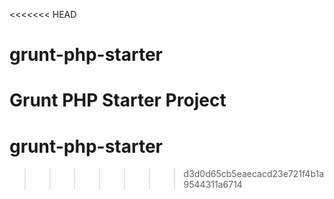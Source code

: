 <<<<<<< HEAD
# grunt-php-starter
Grunt PHP Starter Project
=======
# grunt-php-starter
>>>>>>> d3d0d65cb5eaecacd23e721f4b1a9544311a6714
